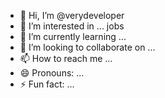 







- 👋 Hi, I’m @verydeveloper
- 👀 I’m interested in ... jobs
- 🌱 I’m currently learning ...
- 💞️ I’m looking to collaborate on ...
- 📫 How to reach me ...
- 😄 Pronouns: ...
- ⚡ Fun fact: ...

<!---
verydeveloper/verydeveloper is a ✨ special ✨ repository because its `README.md` (this file) appears on your GitHub profile.
You can click the Preview link to take a look at your changes.
--->
